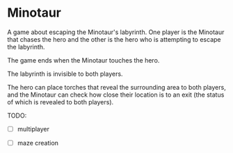 # Minotaur

A game about escaping the Minotaur's labyrinth. One player is the Minotaur that chases the hero and the other is the hero who is attempting to escape the labyrinth.

The game ends when the Minotaur touches the hero.

The labyrinth is invisible to both players.

The hero can place torches that reveal the surrounding area to both players, and the Minotaur can check how close their location is to an exit (the status of which is revealed to both players).

TODO:
 - [ ] multiplayer
 - [ ] maze creation

